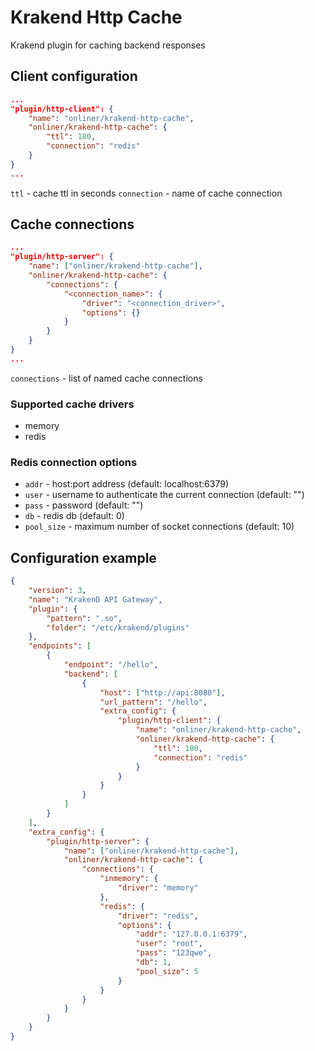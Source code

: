 # Krakend Http Cache

Krakend plugin for caching backend responses

## Client configuration

```json
...
"plugin/http-client": {
    "name": "onliner/krakend-http-cache",
    "onliner/krakend-http-cache": {
        "ttl": 180,
        "connection": "redis"
    }
}
...
```

`ttl` - cache ttl in seconds
`connection` - name of cache connection

## Cache connections

```json
...
"plugin/http-server": {
    "name": ["onliner/krakend-http-cache"],
    "onliner/krakend-http-cache": {
        "connections": {
            "<connection_name>": {
                "driver": "<connection_driver>",
                "options": {}
            }
        }
    }
}
...
```

`connections` - list of named cache connections

### Supported cache drivers

- memory
- redis

### Redis connection options

- `addr` - host:port address (default: localhost:6379)
- `user` - username to authenticate the current connection (default: "")
- `pass` - password (default: "")
- `db` - redis db (default: 0)
- `pool_size` - maximum number of socket connections (default: 10)

## Сonfiguration example

```json
{
    "version": 3,
    "name": "KrakenD API Gateway",
    "plugin": {
        "pattern": ".so",
        "folder": "/etc/krakend/plugins"
    },
    "endpoints": [
        {
            "endpoint": "/hello",
            "backend": [
                {
                    "host": ["http://api:8080"],
                    "url_pattern": "/hello",
                    "extra_config": {
                        "plugin/http-client": {
                            "name": "onliner/krakend-http-cache",
                            "onliner/krakend-http-cache": {
                                "ttl": 180,
                                "connection": "redis"
                            }
                        }
                    }
                }
            ]
        }
    ],
    "extra_config": {
        "plugin/http-server": {
            "name": ["onliner/krakend-http-cache"],
            "onliner/krakend-http-cache": {
                "connections": {
                    "inmemory": {
                        "driver": "memory"
                    },
                    "redis": {
                        "driver": "redis",
                        "options": {
                            "addr": "127.0.0.1:6379",
                            "user": "root",
                            "pass": "123qwe",
                            "db": 1,
                            "pool_size": 5
                        }
                    }
                }
            }
        }
    }
}
```
